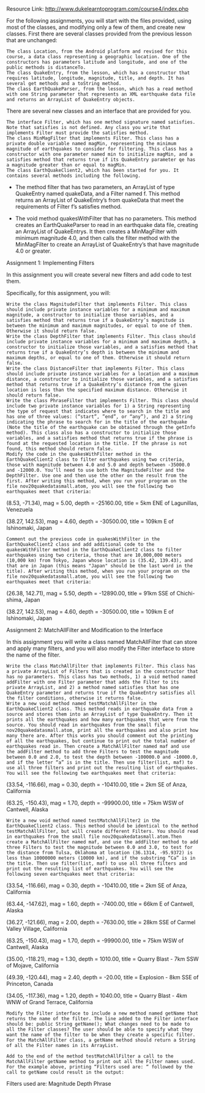 Resource Link: http://www.dukelearntoprogram.com/course4/index.php

For the following assignments, you will start with the files provided, using most of the classes, and modifying only a few of them, and create new classes. First there are several classes provided from the previous lesson that are unchanged:

    The class Location, from the Android platform and revised for this course, a data class representing a geographic location. One of the constructors has parameters latitude and longitude, and one of the public methods is distanceTo.
    The class QuakeEntry, from the lesson, which has a constructor that requires latitude, longitude, magnitude, title, and depth. It has several get methods and a toString method.
    The class EarthQuakeParser, from the lesson, which has a read method with one String parameter that represents an XML earthquake data file and returns an ArrayList of QuakeEntry objects.

There are several new classes and an interface that are provided for you.

    The interface Filter, which has one method signature named satisfies. Note that satisfies is not defined. Any class you write that implements Filter must provide the satisfies method.
    The class MinMagFilter that implements Filter. This class has a private double variable named magMin, representing the minimum magnitude of earthquakes to consider for filtering. This class has a constructor with one parameter named min to initialize magMin, and a satisfies method that returns true if its QuakeEntry parameter qe has a magnitude greater than or equal to magMin.
    The class EarthQuakeClient2, which has been started for you. It contains several methods including the following.

- The method filter that has two parameters, an ArrayList of type QuakeEntry named quakeData, and a Filter named f. This method returns an ArrayList of QuakeEntry’s from quakeData that meet the requirements of Filter f’s satisfies method.

- The void method quakesWithFilter that has no parameters. This method creates an EarthQuakeParser to read in an earthquake data file, creating an ArrayList of QuakeEntrys. It then creates a MinMagFilter with minimum magnitude 4.0, and then calls the filter method with the MinMagFilter to create an ArrayList of QuakeEntry’s that have magnitude 4.0 or greater.

Assignment 1: Implementing Filters

In this assignment you will create several new filters and add code to test them.

Specifically, for this assignment, you will:

    Write the class MagnitudeFilter that implements Filter. This class should include private instance variables for a minimum and maximum magnitude, a constructor to initialize those variables, and a satisfies method that returns true if a QuakeEntry’s magnitude is between the minimum and maximum magnitudes, or equal to one of them. Otherwise it should return false.
    Write the class DepthFilter that implements Filter. This class should include private instance variables for a minimum and maximum depth, a constructor to initialize those variables, and a satisfies method that returns true if a QuakeEntry’s depth is between the minimum and maximum depths, or equal to one of them. Otherwise it should return false.
    Write the class DistanceFilter that implements Filter. This class should include private instance variables for a location and a maximum distance, a constructor to initialize those variables, and a satisfies method that returns true if a QuakeEntry’s distance from the given location is less than the specified maximum distance. Otherwise it should return false.
    Write the class PhraseFilter that implements Filter. This class should include two private instance variables for 1) a String representing the type of request that indicates where to search in the title and has one of three values: (“start”, ”end”, or “any”), and 2) a String indicating the phrase to search for in the title of the earthquake (Note the title of the earthquake can be obtained through the getInfo method). This class also has a constructor to initialize those variables, and a satisfies method that returns true if the phrase is found at the requested location in the title. If the phrase is not found, this method should return false.
    Modify the code in the quakesWithFilter method in the EarthQuakeClient2 class to filter earthquakes using two criteria, those with magnitude between 4.0 and 5.0 and depth between -35000.0 and -12000.0. You’ll need to use both the MagnitudeFilter and the DepthFilter. Use one and then use the other on the result from the first. After writing this method, when you run your program on the file nov20quakedatasmall.atom, you will see the following two earthquakes meet that criteria:

(8.53, -71.34), mag = 5.00, depth = -25160.00, title = 5km ENE of Lagunillas, Venezuela

(38.27, 142.53), mag = 4.60, depth = -30500.00, title = 109km E of Ishinomaki, Japan

    Comment out the previous code in quakesWithFilter in the EarthQuakeClient2 class and add additional code to the quakesWithFilter method in the EarthQuakeClient2 class to filter earthquakes using two criteria, those that are 10,000,000 meters (10,000 km) from Tokyo, Japan whose location is (35.42, 139.43), and that are in Japan (this means "Japan" should be the last word in the title). After writing this method, when you run your program on the file nov20quakedatasmall.atom, you will see the following two earthquakes meet that criteria:

(26.38, 142.71), mag = 5.50, depth = -12890.00, title = 91km SSE of Chichi-shima, Japan

(38.27, 142.53), mag = 4.60, depth = -30500.00, title = 109km E of Ishinomaki, Japan

Assignment 2: MatchAllFilter and Modification to the Interface

In this assignment you will write a class named MatchAllFilter that can store and apply many filters, and you will also modify the Filter interface to store the name of the filter.

    Write the class MatchAllFilter that implements Filter. This class has a private ArrayList of Filters that is created in the constructor that has no parameters. This class has two methods, 1) a void method named addFilter with one Filter parameter that adds the Filter to its private ArrayList, and 2) a method named satisfies that has one QuakeEntry parameter and returns true if the QuakeEntry satisfies all the filter conditions, otherwise it returns false.
    Write a new void method named testMatchAllFilter in the EarthQuakeClient2 class. This method reads in earthquake data from a source and stores them into an ArrayList of type QuakeEntry. Then it prints all the earthquakes and how many earthquakes that were from the source. You should read in earthquakes from the small file nov20quakedatasmall.atom, print all the earthquakes and also print how many there are. After this works you should comment out the printing of all the earthquakes, but continue to print out the total number of earthquakes read in. Then create a MatchAllFilter named maf and use the addFilter method to add three Filters to test the magnitude between 0.0 and 2.0, to test the depth between -100000.0 and -10000.0, and if the letter “a” is in the title. Then use filter(list, maf) to use all three filters and print out the resulting list of earthquakes. You will see the following two earthquakes meet that criteria:

(33.54, -116.66), mag = 0.30, depth = -10410.00, title = 2km SE of Anza, California

(63.25, -150.43), mag = 1.70, depth = -99900.00, title = 75km WSW of Cantwell, Alaska

    Write a new void method named testMatchAllFilter2 in the EarthQuakeClient2 class. This method should be identical to the method testMatchAllFilter, but will create different Filters. You should read in earthquakes from the small file nov20quakedatasmall.atom.Then create a MatchAllFilter named maf, and use the addFilter method to add three Filters to test the magnitude between 0.0 and 3.0, to test for the distance from Tulsa, Oklahoma at location (36.1314, -95.9372) is less than 10000000 meters (10000 km), and if the substring “Ca” is in the title. Then use filter(list, maf) to use all three filters and print out the resulting list of earthquakes. You will see the following seven earthquakes meet that criteria:

(33.54, -116.66), mag = 0.30, depth = -10410.00, title = 2km SE of Anza, California

(63.44, -147.62), mag = 1.60, depth = -7400.00, title = 66km E of Cantwell, Alaska

(36.27, -121.66), mag = 2.00, depth = -7630.00, title = 28km SSE of Carmel Valley Village, California

(63.25, -150.43), mag = 1.70, depth = -99900.00, title = 75km WSW of Cantwell, Alaska

(35.00, -118.21), mag = 1.30, depth = 1010.00, title = Quarry Blast - 7km SSW of Mojave, California

(49.39, -120.44), mag = 2.40, depth = -20.00, title = Explosion - 8km SSE of Princeton, Canada

(34.05, -117.36), mag = 1.20, depth = 1040.00, title = Quarry Blast - 4km WNW of Grand Terrace, California

    Modify the Filter interface to include a new method named getName that returns the name of the filter. The line added to the Filter interface should be: public String getName(); What changes need to be made to all the Filter classes? The user should be able to specify what they want the name of the filter to be when they create a specific filter. For the MatchAllFilter class, a getName method should return a String of all the Filter names in its ArrayList.

    Add to the end of the method testMatchAllFilter a call to the MatchAllFilter getName method to print out all the Filter names used. For the example above, printing “Filters used are: “ followed by the call to getName could result in the output:

Filters used are: Magnitude Depth Phrase
